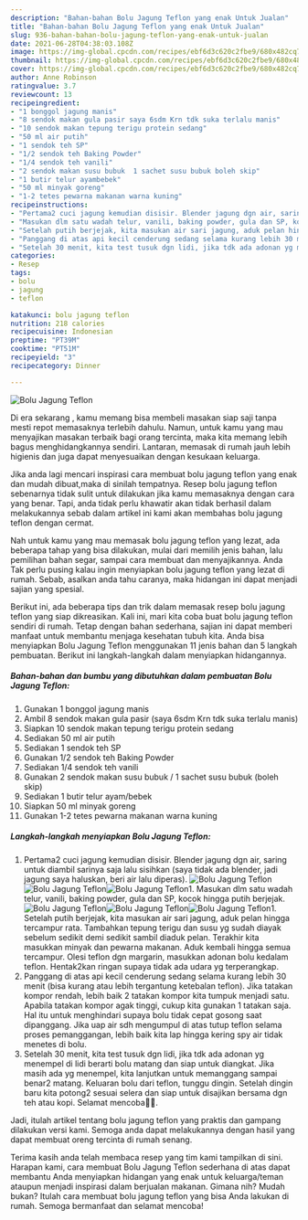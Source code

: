 ```yaml
---
description: "Bahan-bahan Bolu Jagung Teflon yang enak Untuk Jualan"
title: "Bahan-bahan Bolu Jagung Teflon yang enak Untuk Jualan"
slug: 936-bahan-bahan-bolu-jagung-teflon-yang-enak-untuk-jualan
date: 2021-06-28T04:38:03.108Z
image: https://img-global.cpcdn.com/recipes/ebf6d3c620c2fbe9/680x482cq70/bolu-jagung-teflon-foto-resep-utama.jpg
thumbnail: https://img-global.cpcdn.com/recipes/ebf6d3c620c2fbe9/680x482cq70/bolu-jagung-teflon-foto-resep-utama.jpg
cover: https://img-global.cpcdn.com/recipes/ebf6d3c620c2fbe9/680x482cq70/bolu-jagung-teflon-foto-resep-utama.jpg
author: Anne Robinson
ratingvalue: 3.7
reviewcount: 13
recipeingredient:
- "1 bonggol jagung manis"
- "8 sendok makan gula pasir saya 6sdm Krn tdk suka terlalu manis"
- "10 sendok makan tepung terigu protein sedang"
- "50 ml air putih"
- "1 sendok teh SP"
- "1/2 sendok teh Baking Powder"
- "1/4 sendok teh vanili"
- "2 sendok makan susu bubuk  1 sachet susu bubuk boleh skip"
- "1 butir telur ayambebek"
- "50 ml minyak goreng"
- "1-2 tetes pewarna makanan warna kuning"
recipeinstructions:
- "Pertama2 cuci jagung kemudian disisir. Blender jagung dgn air, saring untuk diambil sarinya saja lalu sisihkan (saya tidak ada blender, jadi jagung saya haluskan, beri air lalu diperas)."
- "Masukan dlm satu wadah telur, vanili, baking powder, gula dan SP, kocok hingga putih berjejak."
- "Setelah putih berjejak, kita masukan air sari jagung, aduk pelan hingga tercampur rata. Tambahkan tepung terigu dan susu yg sudah diayak sebelum sedikit demi sedikit sambil diaduk pelan. Terakhir kita masukkan minyak dan pewarna makanan. Aduk kembali hingga semua tercampur. Olesi teflon dgn margarin, masukkan adonan bolu kedalam teflon. Hentak2kan ringan supaya tidak ada udara yg terperangkap."
- "Panggang di atas api kecil cenderung sedang selama kurang lebih 30 menit (bisa kurang atau lebih tergantung ketebalan teflon). Jika tatakan kompor rendah, lebih baik 2 tatakan kompor kita tumpuk menjadi satu. Apabila tatakan kompor agak tinggi, cukup kita gunakan 1 tatakan saja. Hal itu untuk menghindari supaya bolu tidak cepat gosong saat dipanggang. Jika uap air sdh mengumpul di atas tutup teflon selama proses pemanggangan, lebih baik kita lap hingga kering spy air tidak menetes di bolu."
- "Setelah 30 menit, kita test tusuk dgn lidi, jika tdk ada adonan yg menempel di lidi berarti bolu matang dan siap untuk diangkat. Jika masih ada yg menempel, kita lanjutkan untuk memanggang sampai benar2 matang. Keluaran bolu dari teflon, tunggu dingin. Setelah dingin baru kita potong2 sesuai selera dan siap untuk disajikan bersama dgn teh atau kopi. Selamat mencoba🙏🥰."
categories:
- Resep
tags:
- bolu
- jagung
- teflon

katakunci: bolu jagung teflon 
nutrition: 218 calories
recipecuisine: Indonesian
preptime: "PT39M"
cooktime: "PT51M"
recipeyield: "3"
recipecategory: Dinner

---
```



![Bolu Jagung Teflon](https://img-global.cpcdn.com/recipes/ebf6d3c620c2fbe9/680x482cq70/bolu-jagung-teflon-foto-resep-utama.jpg)

Di era  sekarang , kamu memang bisa membeli masakan siap saji tanpa mesti repot memasaknya terlebih dahulu. Namun, untuk kamu yang mau menyajikan masakan terbaik bagi orang tercinta, maka kita memang lebih bagus menghidangkannya sendiri. Lantaran, memasak di rumah jauh lebih higienis dan juga dapat menyesuaikan dengan kesukaan keluarga.

Jika anda lagi mencari inspirasi cara membuat bolu jagung teflon yang enak dan mudah dibuat,maka di sinilah tempatnya. Resep bolu jagung teflon  sebenarnya tidak sulit untuk dilakukan jika kamu memasaknya dengan cara yang benar. Tapi, anda tidak perlu khawatir akan tidak berhasil dalam melakukannya 
sebab dalam artikel ini kami akan membahas bolu jagung teflon dengan cermat.  



Nah untuk kamu yang mau memasak bolu jagung teflon yang lezat, ada beberapa tahap yang bisa dilakukan, mulai dari memilih jenis bahan, lalu pemilihan bahan segar, sampai cara membuat dan menyajikannya. Anda Tak perlu pusing kalau ingin menyiapkan bolu jagung teflon yang lezat di rumah. Sebab, asalkan anda  tahu caranya, maka hidangan ini dapat menjadi sajian yang spesial.

Berikut ini, ada beberapa tips dan trik dalam memasak resep bolu jagung teflon yang siap dikreasikan. Kali ini, mari kita coba buat bolu jagung teflon sendiri di rumah. Tetap dengan bahan sederhana, sajian ini dapat memberi manfaat untuk membantu menjaga kesehatan tubuh kita. Anda bisa menyiapkan Bolu Jagung Teflon menggunakan 11 jenis bahan dan 5 langkah pembuatan. Berikut ini langkah-langkah dalam menyiapkan hidangannya.

<!--inarticleads1-->

##### Bahan-bahan dan bumbu yang dibutuhkan dalam pembuatan Bolu Jagung Teflon:

1. Gunakan 1 bonggol jagung manis
1. Ambil 8 sendok makan gula pasir (saya 6sdm Krn tdk suka terlalu manis)
1. Siapkan 10 sendok makan tepung terigu protein sedang
1. Sediakan 50 ml air putih
1. Sediakan 1 sendok teh SP
1. Gunakan 1/2 sendok teh Baking Powder
1. Sediakan 1/4 sendok teh vanili
1. Gunakan 2 sendok makan susu bubuk / 1 sachet susu bubuk (boleh skip)
1. Sediakan 1 butir telur ayam/bebek
1. Siapkan 50 ml minyak goreng
1. Gunakan 1-2 tetes pewarna makanan warna kuning




<!--inarticleads2-->

##### Langkah-langkah menyiapkan Bolu Jagung Teflon:

1. Pertama2 cuci jagung kemudian disisir. Blender jagung dgn air, saring untuk diambil sarinya saja lalu sisihkan (saya tidak ada blender, jadi jagung saya haluskan, beri air lalu diperas).
<img src="https://img-global.cpcdn.com/steps/819676d9d8246a6d/160x128cq70/bolu-jagung-teflon-langkah-memasak-1-foto.jpg" alt="Bolu Jagung Teflon"><img src="https://img-global.cpcdn.com/steps/54320a53047f415b/160x128cq70/bolu-jagung-teflon-langkah-memasak-1-foto.jpg" alt="Bolu Jagung Teflon"><img src="https://img-global.cpcdn.com/steps/42ca209d8cd0fda2/160x128cq70/bolu-jagung-teflon-langkah-memasak-1-foto.jpg" alt="Bolu Jagung Teflon">1. Masukan dlm satu wadah telur, vanili, baking powder, gula dan SP, kocok hingga putih berjejak.
<img src="https://img-global.cpcdn.com/steps/b6fc347d2ef95a69/160x128cq70/bolu-jagung-teflon-langkah-memasak-2-foto.jpg" alt="Bolu Jagung Teflon"><img src="https://img-global.cpcdn.com/steps/ffd4e22675114bdd/160x128cq70/bolu-jagung-teflon-langkah-memasak-2-foto.jpg" alt="Bolu Jagung Teflon"><img src="https://img-global.cpcdn.com/steps/384f169533c80889/160x128cq70/bolu-jagung-teflon-langkah-memasak-2-foto.jpg" alt="Bolu Jagung Teflon">1. Setelah putih berjejak, kita masukan air sari jagung, aduk pelan hingga tercampur rata. Tambahkan tepung terigu dan susu yg sudah diayak sebelum sedikit demi sedikit sambil diaduk pelan. Terakhir kita masukkan minyak dan pewarna makanan. Aduk kembali hingga semua tercampur. Olesi teflon dgn margarin, masukkan adonan bolu kedalam teflon. Hentak2kan ringan supaya tidak ada udara yg terperangkap.
1. Panggang di atas api kecil cenderung sedang selama kurang lebih 30 menit (bisa kurang atau lebih tergantung ketebalan teflon). Jika tatakan kompor rendah, lebih baik 2 tatakan kompor kita tumpuk menjadi satu. Apabila tatakan kompor agak tinggi, cukup kita gunakan 1 tatakan saja. Hal itu untuk menghindari supaya bolu tidak cepat gosong saat dipanggang. Jika uap air sdh mengumpul di atas tutup teflon selama proses pemanggangan, lebih baik kita lap hingga kering spy air tidak menetes di bolu.
1. Setelah 30 menit, kita test tusuk dgn lidi, jika tdk ada adonan yg menempel di lidi berarti bolu matang dan siap untuk diangkat. Jika masih ada yg menempel, kita lanjutkan untuk memanggang sampai benar2 matang. Keluaran bolu dari teflon, tunggu dingin. Setelah dingin baru kita potong2 sesuai selera dan siap untuk disajikan bersama dgn teh atau kopi. Selamat mencoba🙏🥰.




Jadi, itulah artikel tentang  bolu jagung teflon  yang praktis dan gampang dilakukan versi kami. Semoga anda dapat melakukannya dengan hasil yang dapat membuat oreng tercinta di rumah senang. 

Terima kasih anda telah membaca resep yang tim kami tampilkan di sini. Harapan kami, cara membuat  Bolu Jagung Teflon sederhana di atas dapat membantu Anda menyiapkan hidangan yang enak untuk keluarga/teman ataupun menjadi inspirasi dalam berjualan makanan. Gimana nih? Mudah bukan? Itulah cara membuat bolu jagung teflon yang bisa Anda lakukan di rumah. Semoga bermanfaat dan selamat mencoba!

